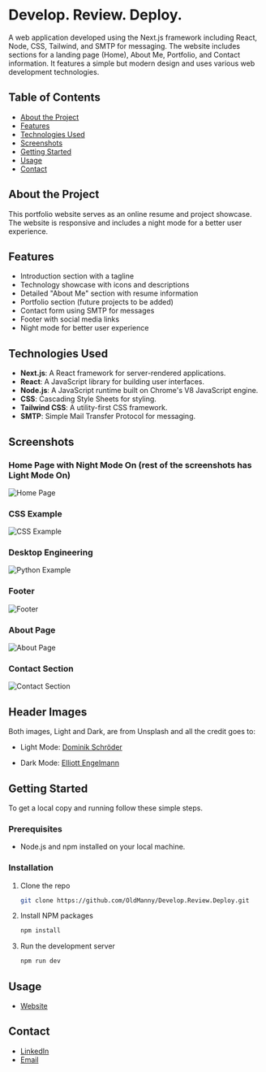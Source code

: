 # Develop. Review. Deploy.

A web application developed using the Next.js framework including React, Node, CSS, Tailwind, and SMTP for messaging. The website includes sections for a landing page (Home), About Me, Portfolio, and Contact information. 
It features a simple but modern design and uses various web development technologies.


## Table of Contents

- [About the Project](#about-the-project)
- [Features](#features)
- [Technologies Used](#technologies-used)
- [Screenshots](#screenshots)
- [Getting Started](#getting-started)
- [Usage](#usage)
- [Contact](#contact)


## About the Project

This portfolio website serves as an online resume and project showcase. The website is responsive and includes a night mode for a better user experience.


## Features

- Introduction section with a tagline
- Technology showcase with icons and descriptions
- Detailed "About Me" section with resume information
- Portfolio section (future projects to be added)
- Contact form using SMTP for messages
- Footer with social media links
- Night mode for better user experience


## Technologies Used

- **Next.js**: A React framework for server-rendered applications.
- **React**: A JavaScript library for building user interfaces.
- **Node.js**: A JavaScript runtime built on Chrome's V8 JavaScript engine.
- **CSS**: Cascading Style Sheets for styling.
- **Tailwind CSS**: A utility-first CSS framework.
- **SMTP**: Simple Mail Transfer Protocol for messaging.


## Screenshots

### Home Page with Night Mode On (rest of the screenshots has Light Mode On)
![Home Page](https://i.postimg.cc/FKSK9Xgk/Screenshot-2024-05-25-at-13-23-17.png)

### CSS Example
![CSS Example](https://i.postimg.cc/TwxbfgCM/Screenshot-2024-05-25-at-11-54-35.png)

### Desktop Engineering
![Python Example](https://i.postimg.cc/jqptS79C/Screenshot-2024-05-25-at-11-54-50.png)

### Footer
![Footer](https://i.postimg.cc/sD5yQ2dm/Screenshot-2024-05-25-at-11-55-12.png)

### About Page
![About Page](https://i.postimg.cc/qvLTwZ7C/Screenshot-2024-05-25-at-11-55-51.png)

### Contact Section
![Contact Section](https://i.postimg.cc/1z3Zjcg7/Screenshot-2024-05-25-at-11-56-11.png)


## Header Images

Both images, Light and Dark, are from Unsplash and all the credit goes to:

- Light Mode: [Dominik Schröder](https://unsplash.com/photos/white-clouds-during-daytime-FIKD9t5_5zQ)

- Dark Mode: [Elliott Engelmann](https://unsplash.com/photos/silhouette-of-mountain-DjlKxYFJlTc)


## Getting Started

To get a local copy and running follow these simple steps.


### Prerequisites

- Node.js and npm installed on your local machine.


### Installation

1. Clone the repo
   ```sh
   git clone https://github.com/OldManny/Develop.Review.Deploy.git

2. Install NPM packages
   ```sh
   npm install

3. Run the development server
   ```sh
   npm run dev

## Usage

- [Website](https://develop-review-deploy.vercel.app/)
  

## Contact

- [LinkedIn](https://www.linkedin.com/in/emanuel-florea-4a44bb299/)
- [Email](mailto:emanuel.ion.florea@gmail.com) 





